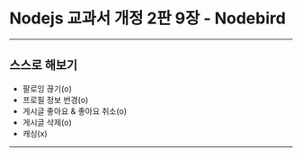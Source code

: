 Nodejs 교과서 개정 2판 9장 - Nodebird
=====================================
***
## 스스로 해보기
* 팔로잉 끊기(o)
* 프로필 정보 번경(o)
* 게시글 좋아요 & 좋아요 취소(o)
* 게시글 삭제(o)
* 캐싱(x)
***
